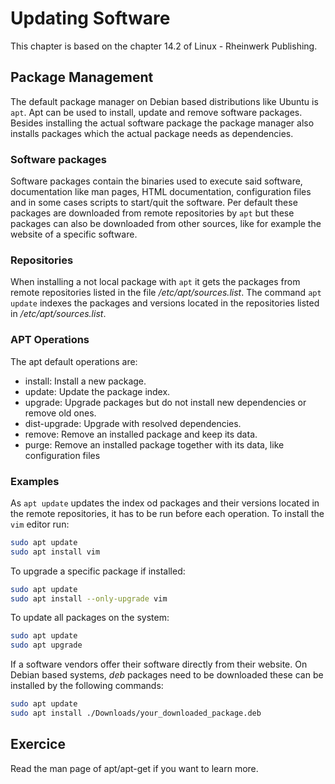 # Updating Software

This chapter is based on the chapter 14.2 of Linux - Rheinwerk Publishing.

## Package Management

The default package manager on Debian based distributions like Ubuntu is `apt`. 
Apt can be used to install, update and remove software packages.
Besides installing the actual software package the package manager also installs packages which the actual package needs as dependencies.

### Software packages

Software packages contain the binaries used to execute said software, documentation like man pages, HTML documentation, configuration files and in some cases scripts to start/quit the software.
Per default these packages are downloaded from remote repositories by `apt` but these packages can also be downloaded from other sources, like for example the website of a specific software.

### Repositories

When installing a not local package with `apt` it gets the packages from remote repositories listed in the file */etc/apt/sources.list*.
The command `apt update` indexes the packages and versions located in the repositories listed in */etc/apt/sources.list*.

### APT Operations

The apt default operations are:

- install: Install a new package.
- update: Update the package index.
- upgrade: Upgrade packages but do not install new dependencies or remove old ones.
- dist-upgrade: Upgrade with resolved dependencies.
- remove: Remove an installed package and keep its data.
- purge: Remove an installed package together with its data, like configuration files

### Examples

As `apt update` updates the index od packages and their versions located in the remote repositories, it has to be run before each operation.
To install the `vim` editor run: 

``` bash
sudo apt update
sudo apt install vim
```

To upgrade a specific package if installed:

``` bash
sudo apt update
sudo apt install --only-upgrade vim
```

To update all packages on the system:

``` bash
sudo apt update
sudo apt upgrade
```

If a software vendors offer their software directly from their website. On Debian based systems, *deb* packages need to be downloaded these can be installed by the following commands:

``` bash
sudo apt update
sudo apt install ./Downloads/your_downloaded_package.deb
```

## Exercice 
Read the man page of apt/apt-get if you want to learn more.